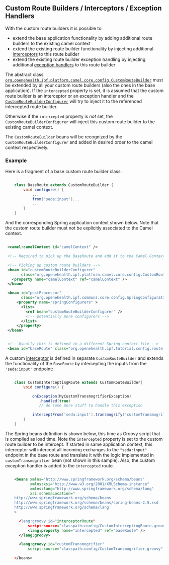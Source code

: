 ## Custom Route Builders / Interceptors / Exception Handlers

With the custom route builders it is possible to:

* extend the base application functionality by adding additional route builders to the existing camel context
* extend the existing route builder functionality by injecting additional [interceptors](https://camel.apache.org/intercept.html) to this route builder
* extend the existing route builder exception handling by injecting additional [exception handlers](https://camel.apache.org/exception-clause.html) to this route builder

The abstract class [`org.openehealth.ipf.platform.camel.core.config.CustomRouteBuilder`](../apidocs/org/openehealth/ipf/platform/camel/core/config/CustomRouteBuilder.html)  must be extended by all your
custom route builders (also the ones in the base application). If the `intercepted` property is set, it is assumed
that the custom route builder is an interceptor or an exception handler and the
[`CustomRouteBuilderConfigurer`](../apidocs/org/openehealth/ipf/platform/camel/core/config/CustomRouteBuilderConfigurer.html) will try
to inject it to the referenced intercepted route builder.

Otherwise if the `intercepted` property is *not* set, the `CustomRouteBuilderConfigurer` will inject this custom route builder
to the existing camel context.

The `CustomRouteBuilder` beans will be recognized by the `CustomRouteBuilderConfigurer` and added in desired order to the camel context respectively.


### Example

Here is a fragment of a base custom route builder class:

```groovy

    class BaseRoute extends CustomRouteBuilder {
        void configure() {
            ...
            from('seda:input')...
            ...
        }
    }

```

And the corresponding Spring application context shown below. Note that the custom route builder must not be explicitly associated to the Camel context.

 ```xml

  <camel:camelContext id="camelContext" />

  <!-- Required to pick up the BaseRoute and add it to the Camel Context -->

  <!-- Picking up custom route builders -->
  <bean id="customRouteBuilderConfigurer"
        class="org.openehealth.ipf.platform.camel.core.config.CustomRouteBuilderConfigurer">
    <property name="camelContext" ref="camelContext" />
  </bean>

  <bean id="postProcessor"
        class="org.openehealth.ipf.commons.core.config.SpringConfigurationPostProcessor">
      <property name="springConfigurers" >
        <list>
          <ref bean="customRouteBuilderConfigurer" />
          <!-- potentially more configurers -->
        </list>
      </property>
  </bean>


  <!-- Usually this is defined in a different Spring context file -->
  <bean id="baseRoute" class="org.openehealth.ipf.tutorial.config.route.BaseRoute" />

 ```

A custom [interceptor](https://camel.apache.org/intercept.html) is defined in separate `CustomRouteBuilder` and extends
the functionality of the `BaseRoute` by intercepting the inputs from the `'seda:input'` endpoint:

```groovy

    class CustomInterceptingRoute extends CustomRouteBuilder{
        void configure() {

            onException(MyCustomTransmogrifierException)
               .handled(true)
               // do some more stuff to handle this exception

            interceptFrom('seda:input').transmogrify('customTransmogrifier')
        }
    }

```

The Spring beans definition is shown below, this time as Groovy script that is compiled as load time.
Note the `intercepted` property is set to the custom route builder to be intercept. If started in same application context,
this interceptor will intercept all incoming exchanges to the `"seda:input"` endpoint in the base route and translate
it with the logic implemented in `customTransmogrifier` bean (not shown in this sample). Also, the custom exception handler
is added to the `intercepted` route.

```xml

    <beans xmlns="http://www.springframework.org/schema/beans"
           xmlns:xsi="http://www.w3.org/2001/XMLSchema-instance"
           xmlns:lang="http://www.springframework.org/schema/lang"
           xsi:schemaLocation="
    http://www.springframework.org/schema/beans
    http://www.springframework.org/schema/beans/spring-beans-2.5.xsd
    http://www.springframework.org/schema/lang
    >

      <lang:groovy id="interceptorRoute"
          script-source="classpath:config/CustomInterceptingRoute.groovy" >
          <lang:property name="intercepted" ref="baseRoute" />
      </lang:groovy>

      <lang:groovy id="customTransmogrifier"
          script-source="classpath:config/CustomTransmogrifier.groovy" />

    </beans>

```


